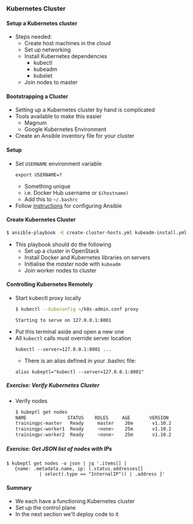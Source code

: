 ### Kubernetes Cluster


#### Setup a Kubernetes cluster
* Steps needed:
   + Create host machines in the cloud
   + Set up networking
   + Install Kubernetes dependencies
      - kubectl
      - kubeadm
      - kubelet
   + Join nodes to master


#### Bootstrapping a Cluster
* Setting up a Kubernetes cluster by hand is complicated
* Tools available to make this easier
   + Magnum
   + Google Kubernetes Environment
* Create an Ansible inventory file for your cluster


#### Setup
* Set `USERNAME` environment variable
   ```
   export USERNAME=?
   ```
   + Something unique
   + i.e.  Docker Hub username or `$(hostname)`
   + Add this to `~/.bashrc`
* Follow [instructions](https://github.com/heytrav/k8s-ansible) for
  configuring Ansible


#### Create Kubernetes Cluster

```bash
$ ansible-playbook -K create-cluster-hosts.yml kubeadm-install.yml
```
<!-- .element: style="font-size:12pt;"  -->
* This playbook should do the following
  + Set up a cluster in OpenStack
  + Install Docker and Kubernetes libraries on servers
  + Initialise the _master_ node with `kubeadm`
  + Join worker nodes to cluster


#### Controlling Kubernetes Remotely
* Start kubectl proxy locally <!-- .element: class="fragment" data-fragment-index="0" -->
   ```bash
   $ kubectl --kubeconfig ~/k8s-admin.conf proxy
   ```
   ```
   Starting to serve on 127.0.0.1:8001
   ```
   <!-- .element: class="fragment" data-fragment-index="1" -->
* Put this terminal aside and open a new one <!-- .element: class="fragment" data-fragment-index="2" -->
* All <!-- .element: class="fragment" data-fragment-index="3" -->`kubectl` calls must override server location
   ```
   kubectl --server=127.0.0.1:8001 ...
   ```
   + There is an alias defined in your .bashrc file:
   ```
   alias kubeptl="kubectl --server=127.0.0.1:8001"
   ```



##### Exercise: Verify Kubernetes Cluster

* Verify nodes
   ```bash
   $ kubeptl get nodes
   NAME               STATUS    ROLES     AGE       VERSION
   trainingpc-master   Ready     master    26m       v1.10.2
   trainingpc-worker1  Ready     <none>    25m       v1.10.2
   trainingpc-worker2  Ready     <none>    25m       v1.10.2
   ```
   <!-- .element: class="fragment" data-fragment-index="0" style="font-size:12pt;"-->

<!-- .element: class="stretch"  -->


##### Exercise: Get JSON list of nodes with IPs
```
$ kubeptl get nodes -o json | jq '.items[] | 
   {name: .metadata.name, ip: (.status.addresses[] 
            | select(.type == "InternalIP")) | .address }'
```
<!-- .element: class="fragment" data-fragment-index="0" style="font-size:13pt;" -->



#### Summary
* We each have a functioning Kubernetes cluster
* Set up the control plane
* In the next section we'll deploy code to it
